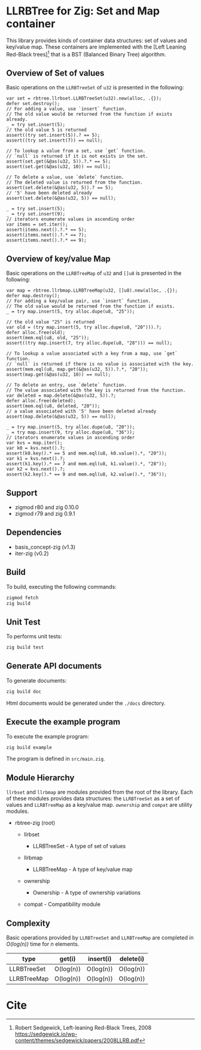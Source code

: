 # LLRBTree for Zig: Set and Map container

This library provides kinds of container data structures: set of values and key/value map.
These containers are implemented with the [Left Leaning Red-Black trees][^Sedgewick2008] that is a BST (Balanced Binary Tree) algorithm.


## Overview of Set of values

Basic operations on the `LLRBTreeSet` of `u32` is presented in the following:

```zig
var set = rbtree.llrbset.LLRBTreeSet(u32).new(alloc, .{});
defer set.destroy();
// For adding a value, use `insert` function.
// The old value would be returned from the function if exists already.
_ = try set.insert(5);
// the old value 5 is returned
assert((try set.insert(5)).? == 5);
assert((try set.insert(7)) == null);

// To lookup a value from a set, use `get` function.
// `null` is returned if it is not exists in the set.
assert(set.get(&@as(u32, 5)).?.* == 5);
assert(set.get(&@as(u32, 10)) == null);

// To delete a value, use `delete` function.
// The deleted value is returned from the function.
assert(set.delete(&@as(u32, 5)).? == 5);
// '5' have been deleted already
assert(set.delete(&@as(u32, 5)) == null);

_ = try set.insert(5);
_ = try set.insert(9);
// iterators enumerate values in ascending order
var items = set.iter();
assert(items.next().?.* == 5);
assert(items.next().?.* == 7);
assert(items.next().?.* == 9);
```


## Overview of key/value Map

Basic operations on the `LLRBTreeMap` of `u32` and `[]u8` is presented in the following:

```zig
var map = rbtree.llrbmap.LLRBTreeMap(u32, []u8).new(alloc, .{});
defer map.destroy();
// For adding a key/value pair, use `insert` function.
// The old value would be returned from the function if exists.
_ = try map.insert(5, try alloc.dupe(u8, "25"));

// the old value "25" is returned
var old = (try map.insert(5, try alloc.dupe(u8, "20"))).?;
defer alloc.free(old);
assert(mem.eql(u8, old, "25"));
assert((try map.insert(7, try alloc.dupe(u8, "28"))) == null);

// To lookup a value associated with a key from a map, use `get` function.
// `null` is returned if there is no value is associated with the key.
assert(mem.eql(u8, map.get(&@as(u32, 5)).?.*, "20"));
assert(map.get(&@as(u32, 10)) == null);

// To delete an entry, use `delete` function.
// The value associated with the key is returned from the function.
var deleted = map.delete(&@as(u32, 5)).?;
defer alloc.free(deleted);
assert(mem.eql(u8, deleted, "20"));
// a value associated with '5' have been deleted already
assert(map.delete(&@as(u32, 5)) == null);

_ = try map.insert(5, try alloc.dupe(u8, "20"));
_ = try map.insert(9, try alloc.dupe(u8, "36"));
// iterators enumerate values in ascending order
var kvs = map.iter();
var k0 = kvs.next().?;
assert(k0.key().* == 5 and mem.eql(u8, k0.value().*, "20"));
var k1 = kvs.next().?;
assert(k1.key().* == 7 and mem.eql(u8, k1.value().*, "28"));
var k2 = kvs.next().?;
assert(k2.key().* == 9 and mem.eql(u8, k2.value().*, "36"));
```


## Support

- zigmod r80 and zig 0.10.0
- zigmod r79 and zig 0.9.1


## Dependencies

- basis_concept-zig (v1.3)
- iter-zig (v0.2)


## Build

To build, executing the following commands:

```sh
zigmod fetch
zig build
```


## Unit Test

To performs unit tests:

```sh
zig build test
```


## Generate API documents

To generate documents:

```sh
zig build doc
```

Html documents would be generated under the `./docs` directory.


## Execute the example program

To execute the example program:

```sh
zig build example
```

The program is defined in `src/main.zig`.


## Module Hierarchy

`llrbset` and `llrbmap` are modules provided from the root of the library.
Each of these modules provides data structures: the `LLRBTreeSet` as a set of values and `LLRBTreeMap` as a key/value map.
`ownership` and `compat` are utility modules.

- rbtree-zig (root)
  - llrbset
    - LLRBTreeSet  - A type of set of values
  - llrbmap
    - LLRBTreeMap  - A type of key/value map

  - ownership
    - Ownership    - A type of ownership variations
  - compat         - Compatibility module


## Complexity

Basic operations provided by `LLRBTreeSet` and `LLRBTreeMap` are completed in _O(log(n))_ time for _n_ elements.

  | type        | get(i)    | insert(i) | delete(i) |
  | ----------- | --------- | --------- | --------- |
  | LLRBTreeSet | O(log(n)) | O(log(n)) | O(log(n)) |
  | LLRBTreeMap | O(log(n)) | O(log(n)) | O(log(n)) |

# Cite

[^Sedgewick2008]: Robert Sedgewick, Left-leaning Red-Black Trees, 2008 https://sedgewick.io/wp-content/themes/sedgewick/papers/2008LLRB.pdf

